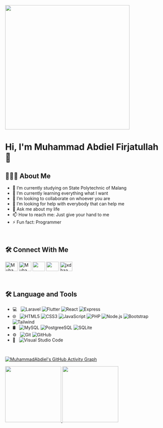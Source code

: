 <img src="https://camo.githubusercontent.com/3b7c592ede97b6138ffd4b1cc1541c2f3b11fd39/687474703a2f2f33312e6d656469612e74756d626c722e636f6d2f31376665613932306666333665663466356238373764353231366137616164392f74756d626c725f6d6f39786a65387a5a34317163626975666f315f313238302e676966" width="400">

# Hi, I'm Muhammad Abdiel Firjatullah 👋

## 👨🏻‍💻 About Me

- 🔭 I’m currently studying on State Polytechnic of Malang
- 🌱 I’m currently learning everything what I want
- 👯 I’m looking to collaborate on whoever you are
- 🤔 I’m looking for help with everybody that can help me
- 💬 Ask me about my life
- 📫 How to reach me: Just give your hand to me
- ⚡ Fun fact: Programmer

<br>

## 🛠 Connect With Me

<p align="left">
<a href="https://www.linkedin.com/in/muhammad-abdiel-firjatullah-19a1a7206/" target="blank"><img align="center" src="https://raw.githubusercontent.com/rahuldkjain/github-profile-readme-generator/master/src/images/icons/Social/linked-in-alt.svg" alt="Muhammad Abdiel Firjatullah" height="30" width="40" /></a>
<a href="https://www.facebook.com/muhammadabdielfirjatullah" target="blank"><img align="center" src="https://raw.githubusercontent.com/rahuldkjain/github-profile-readme-generator/master/src/images/icons/Social/facebook-alt.svg" alt="Muhammad Abdiel Firjatullah" height="30" width="40" /></a>
<a href = 'https://www.github.com/MuhammadAbdiel'> <img height="30" width="40" align= 'center' src="https://raw.githubusercontent.com/rahulbanerjee26/githubAboutMeGenerator/main/icons/github.svg"/></a>
<a href = 'https://muhammadabdiel.github.io/'> <img height="30" width="40" align= 'center' src="https://raw.githubusercontent.com/rahulbanerjee26/githubAboutMeGenerator/main/icons/portfolio.png"/></a> 
<a href="https://instagram.com/abdielfirdie" target="blank"><img align="center" src="https://raw.githubusercontent.com/rahuldkjain/github-profile-readme-generator/master/src/images/icons/Social/instagram.svg" alt="jxdhaa" height="30" width="40" /></a>
</p>
<br>

## 🛠 Language and Tools

- 💻 &nbsp;
  ![Laravel](https://img.shields.io/badge/-Laravel-333333?style=flat&logo=Laravel&logoColor=ff2e2e)
  ![Flutter](https://img.shields.io/badge/-Flutter-333333?style=flat&logo=Flutter&logoColor=2e82ff)
  ![React](https://img.shields.io/badge/-React-333333?style=flat&logo=React)
  ![Express](https://img.shields.io/badge/-Express-333333?style=flat&logo=express)
- 🌐 &nbsp;
  ![HTML5](https://img.shields.io/badge/-HTML5-333333?style=flat&logo=HTML5)
  ![CSS3](https://img.shields.io/badge/-CSS-333333?style=flat&logo=CSS3&logoColor=1572B6)
  ![JavaScript](https://img.shields.io/badge/-JavaScript-333333?style=flat&logo=javascript)
  ![PHP](https://img.shields.io/badge/-PHP-333333?style=flat&logo=PHP)
  ![Node.js](https://img.shields.io/badge/-Node.js-333333?style=flat&logo=node.js)
  ![Bootstrap](https://img.shields.io/badge/-Bootstrap-333333?style=flat&logo=bootstrap&logoColor=563D7C)
  ![Tailwind](https://img.shields.io/badge/-Tailwind-333333?style=flat&logo=tailwindcss&)
- 🛢 &nbsp;
  ![MySQL](https://img.shields.io/badge/-MySQL-333333?style=flat&logo=mysql)
  ![PostgreeSQL](https://img.shields.io/badge/-PostgreSQL-333333?style=flat&logo=postgresql&logoColor=2e82ff)
  ![SQLite](https://img.shields.io/badge/-SQLite-333333?style=flat&logo=sqlite)
- ⚙️ &nbsp;
  ![Git](https://img.shields.io/badge/-Git-333333?style=flat&logo=git)
  ![GitHub](https://img.shields.io/badge/-GitHub-333333?style=flat&logo=github)
- 🔧 &nbsp;
  ![Visual Studio Code](https://img.shields.io/badge/-Visual%20Studio%20Code-333333?style=flat&logo=visual-studio-code&logoColor=007ACC)

<br/>

[![MuhammadAbdiel's GitHub Activity Graph](https://activity-graph.herokuapp.com/graph?username=MuhammadAbdiel&theme=shades-of-purple)](https://git.io/praveenscience)

<a href="https://github.com/MuhammadAbdiel">
  <img height="180em" src="https://github-readme-stats.vercel.app/api?username=MuhammadAbdiel&theme=shades-of-purple&show_icons=true" />
  <img height="180em" src="https://github-readme-stats.vercel.app/api/top-langs/?username=MuhammadAbdiel&theme=shades-of-purple&layout=compact" />
</a>
